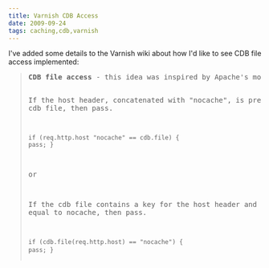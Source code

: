 ```yaml
---
title: Varnish CDB Access
date: 2009-09-24
tags: caching,cdb,varnish
---
```

I've added some details to the Varnish wiki about how I'd like to see CDB file access implemented:

<blockquote class="svxlb"><pre>
<strong>CDB file access</strong> - this idea was inspired by Apache's mod_rewrite access to BDB files. Similar to the GeoIP example, a CDB file could be used for rewriting url requests, or specifying backends:

If the host header, concatenated with "nocache", is present in the cdb file, then pass.

<code class="prettyprint">if (req.http.host "nocache" == cdb.file) {
    pass;
}
</code>

or

If the cdb file contains a key for the host header and its value is equal to nocache, then pass.

<code class="prettyprint">if (cdb.file(req.http.host) == "nocache") {
    pass;
}
</code>
</pre></blockquote>

